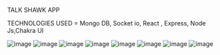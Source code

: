 TALK SHAWK APP

TECHNOLOGIES USED = Mongo DB, Socket io, React , Express, Node Js,Chakra UI

![image](https://user-images.githubusercontent.com/83301287/158132455-9d8c673d-f11e-4914-ae28-2960d0d7515d.png)
![image](https://user-images.githubusercontent.com/83301287/158133040-bcc84444-22f2-4721-b474-587aabbb584c.png)
![image](https://user-images.githubusercontent.com/83301287/158133542-31475c2a-fa69-4117-a1ab-ca7b46a106e8.png)
![image](https://user-images.githubusercontent.com/83301287/158133726-aa299cec-da16-444f-a966-d8e2d89161a8.png)
![image](https://user-images.githubusercontent.com/83301287/158133845-aa51e6e1-5797-44d7-83bd-34fbf620ff0a.png)
![image](https://user-images.githubusercontent.com/83301287/158133896-318d6f86-d033-44ca-add9-d3d0b780a135.png)
![image](https://user-images.githubusercontent.com/83301287/158133870-c4660899-7a74-481e-8714-dba1a44dc974.png)
![image](https://user-images.githubusercontent.com/83301287/158133961-e31bb121-bbfa-4e3a-b742-da98af8167b3.png)


